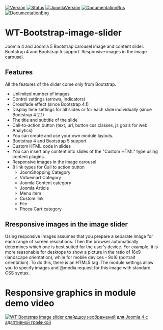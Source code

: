 [![Version](https://img.shields.io/badge/Version-3.0.0-blue.svg)](https://web-tolk.ru/dev/joomla-modules/wt-bootstrap-image-slider?utm_source=github) [![Status](https://img.shields.io/badge/Status-stable-green.svg)]() [![JoomlaVersion](https://img.shields.io/badge/Joomla-4.2.+-darkblue.svg)]() [![DocumentationRus](https://img.shields.io/badge/Documentation-rus-blue.svg)](https://web-tolk.ru/dev/joomla-modules/wt-bootstrap-image-slider.html) [![DocumentationEng](https://img.shields.io/badge/Documentation-eng-blueviolet.svg)](https://web-tolk.ru/en/dev/joomla-modules/wt-bootstrap-image-slider?utm_source=github)
# WT-Bootstrap-image-slider
Joomla 4 and Joomla 5 Bootstrap carousel image and content slider. Bootstrap 4 and Bootstrap 5 support. Responsive images in the image carousel.
## Features
All the features of the slider come only from Bootstrap.
- Unlimited number of images
- Control settings (arrows, indicators)
- Crossfade effect (since Bootstrap 4.1)
- Display time settings for all slides or for each slide individually (since Bootstrap 4.2.1)
- The title and subtitle of the slide
- Call-to-action button (text, url, button css classes, js goals for web Analytics)
- You can create and use your own module layouts.
- Bootstrap 4 and Bootstrap 5 support
- Custom HTML code in slides
- You can insert any content into slides of the "Custom HTML" type using content plugins.
- Responsive images in the image carousel
- 8 link types for Call to action button
  - JoomShopping Category
  - Virtuemart Category
  - Joomla Content category
  - Joomla Article
  - Menu item
  - Custom link
  - File
  - Phoca Cart category
## Rresponsive images in the image slider
Using responsive images assumes that you prepare a separate image for each range of screen resolutions. Then the browser automatically determines which one is best suited for the user's device. For example, it is more reasonable for desktops to show a picture in the ratio of 16x9 (landscape orientation), while for mobile devices - 9x16 (portrait orientation). To do this, there is an HTML5 tag .The module settings allow you to specify images and @media request for this image with standard CSS syntax.
# Responsive graphics in module demo video
[![WT Bootstrap image slider слайдшоу изображений для Joomla 4 с адаптивной графикой](https://img.youtube.com/vi/0uJ4urj8wqg/0.jpg)](https://www.youtube.com/watch?v=0uJ4urj8wqg)
